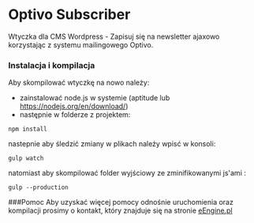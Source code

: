 # Optivo Subscriber

Wtyczka dla CMS Wordpress - Zapisuj się na newsletter ajaxowo korzystając z systemu mailingowego Optivo.

### Instalacja i kompilacja
Aby skompilować wtyczkę na nowo należy:

* zainstalować node.js w systemie (aptitude lub https://nodejs.org/en/download/)
* następnie w folderze z projektem:

```
npm install
```

nastepnie aby śledzić zmiany w plikach należy wpisć w konsoli:

```
gulp watch
```
natomiast aby skompilować folder wyjściowy ze zminifikowanymi js'ami :
```
gulp --production
```

###Pomoc
Aby uzyskać więcej pomocy odnośnie uruchomienia oraz kompilacji prosimy o kontakt, który znajduje się na stronie [eEngine.pl](https://eengine.pl/ "eEngine.pl") 